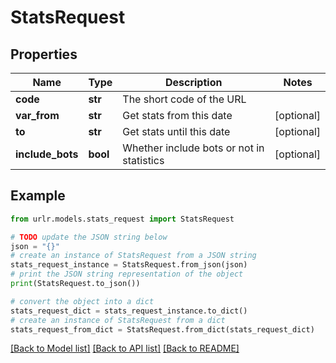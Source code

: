 # StatsRequest


## Properties

Name | Type | Description | Notes
------------ | ------------- | ------------- | -------------
**code** | **str** | The short code of the URL | 
**var_from** | **str** | Get stats from this date | [optional] 
**to** | **str** | Get stats until this date | [optional] 
**include_bots** | **bool** | Whether include bots or not in statistics | [optional] 

## Example

```python
from urlr.models.stats_request import StatsRequest

# TODO update the JSON string below
json = "{}"
# create an instance of StatsRequest from a JSON string
stats_request_instance = StatsRequest.from_json(json)
# print the JSON string representation of the object
print(StatsRequest.to_json())

# convert the object into a dict
stats_request_dict = stats_request_instance.to_dict()
# create an instance of StatsRequest from a dict
stats_request_from_dict = StatsRequest.from_dict(stats_request_dict)
```
[[Back to Model list]](../README.md#documentation-for-models) [[Back to API list]](../README.md#documentation-for-api-endpoints) [[Back to README]](../README.md)


